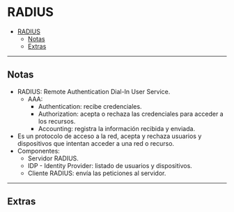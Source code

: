 # RADIUS

- [RADIUS](#radius)
  - [Notas](#notas)
  - [Extras](#extras)

---

## Notas

- RADIUS: Remote Authentication Dial-In User Service.
  - AAA:
    - Authentication: recibe credenciales.
    - Authorization: acepta o rechaza las credenciales para acceder a los recursos.
    - Accounting: registra la información recibida y enviada.
- Es un protocolo de acceso a la red, acepta y rechaza usuarios y dispositivos que intentan acceder a una red o recurso.
- Componentes:
  - Servidor RADIUS.
  - IDP - Identity Provider: listado de usuarios y dispositivos.
  - Cliente RADIUS: envía las peticiones al servidor.

---

## Extras
